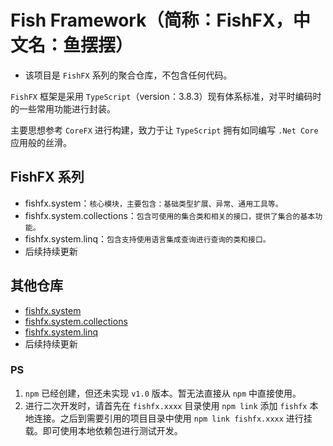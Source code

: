 # Fish Framework（简称：FishFX，中文名：鱼摆摆）
 * 该项目是 `FishFX` 系列的聚合仓库，不包含任何代码。

`FishFX` 框架是采用 `TypeScript`（version：3.8.3）现有体系标准，对平时编码时的一些常用功能进行封装。

主要思想参考 `CoreFX` 进行构建，致力于让 `TypeScript` 拥有如同编写 `.Net Core` 应用般的丝滑。

## FishFX 系列
* fishfx.system：`核心模块，主要包含：基础类型扩展、异常、通用工具等。`
* fishfx.system.collections：`包含可使用的集合类和相关的接口，提供了集合的基本功能。`
* fishfx.system.linq：`包含支持使用语言集成查询进行查询的类和接口。`
* 后续持续更新

## 其他仓库
* [fishfx.system](https://github.com/cn-troy/fishfx.system)
* [fishfx.system.collections](https://github.com/cn-troy/fishfx.system.collections)
* [fishfx.system.linq](https://github.com/cn-troy/fishfx.system.linq)
* 后续持续更新

### PS
1. `npm` 已经创建，但还未实现 `v1.0` 版本。暂无法直接从 `npm` 中直接使用。
2. 进行二次开发时，请首先在 `fishfx.xxxx` 目录使用 `npm link` 添加 `fishfx` 本地连接。之后到需要引用的项目目录中使用 `npm link fishfx.xxxx` 进行挂载。即可使用本地依赖包进行测试开发。